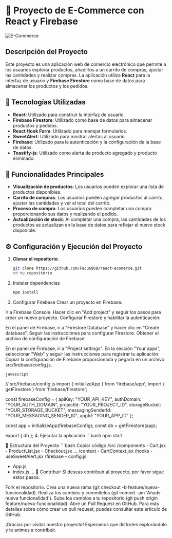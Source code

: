 # 🛒 Proyecto de E-Commerce con React y Firebase

![E-Commerce](https://react-ecomerce-sigma.vercel.app)

## Descripción del Proyecto

Este proyecto es una aplicación web de comercio electrónico que permite a los usuarios explorar productos, añadirlos a un carrito de compras, ajustar las cantidades y realizar compras. La aplicación utiliza **React** para la interfaz de usuario y **Firebase Firestore** como base de datos para almacenar los productos y los pedidos.

## 🚀 Tecnologías Utilizadas

- **React**: Utilizado para construir la interfaz de usuario.
- **Firebase Firestore**: Utilizado como base de datos para almacenar productos y pedidos.
- **React Hook Form**: Utilizado para manejar formularios.
- **SweetAlert**: Utilizado para mostrar alertas al usuario.
- **Firebase**: Utilizado para la autenticación y la configuración de la base de datos.
- **Toastify-js**: Utilizado como alerta de producto agregado y producto eliminado.

## 🎯 Funcionalidades Principales

- **Visualización de productos**: Los usuarios pueden explorar una lista de productos disponibles.
- **Carrito de compras**: Los usuarios pueden agregar productos al carrito, ajustar las cantidades y ver el total del carrito.
- **Proceso de compra**: Los usuarios pueden completar una compra proporcionando sus datos y realizando el pedido.
- **Actualización de stock**: Al completar una compra, las cantidades de los productos se actualizan en la base de datos para reflejar el nuevo stock disponible.

## ⚙️ Configuración y Ejecución del Proyecto

1. **Clonar el repositorio**:
   ```bash
   git clone https://github.com/Facu6969/react-ecomerce.git
   cd tu_repositorio
2. Instalar dependencias
    ```bash
    npm install

3. Configurar Firebase
Crear un proyecto en Firebase:

Ir a Firebase Console.
Hacer clic en "Add project" y seguir los pasos para crear un nuevo proyecto.
Configurar Firestore y habilitar la autenticación:

En el panel de Firebase, ir a "Firestore Database" y hacer clic en "Create database".
Seguir las instrucciones para configurar Firestore.
Obtener el archivo de configuración de Firebase:

En el panel de Firebase, ir a "Project settings".
En la sección "Your apps", seleccionar "Web" y seguir las instrucciones para registrar tu aplicación.
Copiar la configuración de Firebase proporcionada y pegarla en un archivo src/firebase/config.js.

    javascript
// src/firebase/config.js
import { initializeApp } from 'firebase/app';
import { getFirestore } from 'firebase/firestore';

const firebaseConfig = {
  apiKey: "YOUR_API_KEY",
  authDomain: "YOUR_AUTH_DOMAIN",
  projectId: "YOUR_PROJECT_ID",
  storageBucket: "YOUR_STORAGE_BUCKET",
  messagingSenderId: "YOUR_MESSAGING_SENDER_ID",
  appId: "YOUR_APP_ID"
};

const app = initializeApp(firebaseConfig);
const db = getFirestore(app);

export { db };
4. Ejecutar la aplicación
    ```bash
npm start

📂 Estructura del Proyecto
    ```bash
Copiar código
/src
  /components
    - Cart.jsx
    - ProductList.jsx
    - Checkout.jsx
    ...
  /context
    - CartContext.jsx
  /hooks
    - useSweetAlert.jsx
  /firebase
    - config.js
  - App.js
  - index.js
  ...
🤝 Contribuir
Si deseas contribuir al proyecto, por favor sigue estos pasos:

Fork el repositorio.
Crea una nueva rama (git checkout -b feature/nueva-funcionalidad).
Realiza tus cambios y commítelos (git commit -am 'Añadir nueva funcionalidad').
Sube los cambios a tu repositorio (git push origin feature/nueva-funcionalidad).
Abre un Pull Request en GitHub.
Para más detalles sobre cómo crear un pull request, puedes consultar este artículo de GitHub.

¡Gracias por visitar nuestro proyecto! Esperamos que disfrutes explorándolo y te animes a contribuir.
